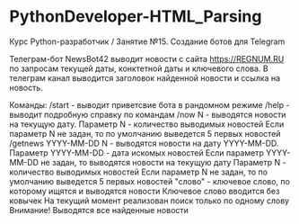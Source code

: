 # PythonDeveloper-HTML_Parsing
Курс Python-разработчик / Занятие №15. Создание ботов для Telegram

  
Телеграм-бот NewsBot42 выводит новости с сайта https://REGNUM.RU по запросам текущей даты, конктетной даты и ключевого слова.
В телеграм канал выводится заголовок найденной новости и ссылка на новость.

Команды:
/start  - выводит приветсвие бота в рандомном режиме
/help   - выводит подробную справку по командам
/now N  - выводятся новости на текущую дату. Параметр N - количество выводимых новостей
		  Если параметр N не задан, то по умолчанию выведется 5 первых новостей
/getnews YYYY-MM-DD N - выводятся новости на дату YYYY-MM-DD. Параметр YYYY-MM-DD - дата искомых новостей
		  Если параметр YYYY-MM-DD не задан, то выводятся новости на текущую дату
		  Параметр N - количество выводимых новостей
		  Если параметр N не задан, то по умолчанию выведется 5 первых новостей
"слово" - ключевое слово, по которому ищятся и выводятся новости
		  Ключевое слово вводится без ковычек
		  На текущий момент реализован поиск только по одному слову
		  Внимание! Выводятся все найденные новости